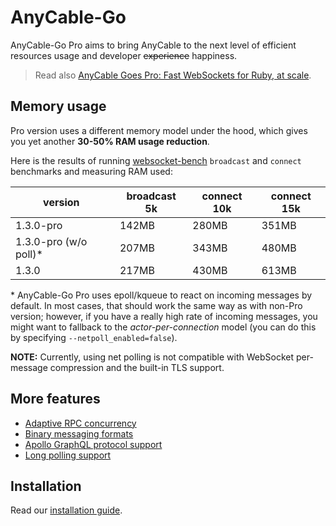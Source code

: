 # AnyCable-Go

<p class="pro-badge-header"></p>

AnyCable-Go Pro aims to bring AnyCable to the next level of efficient resources usage and developer ~~experience~~ happiness.

> Read also <a rel="noopener" href="https://evilmartians.com/chronicles/anycable-goes-pro-fast-websockets-for-ruby-at-scale" target="_blank">AnyCable Goes Pro: Fast WebSockets for Ruby, at scale</a>.

## Memory usage

Pro version uses a different memory model under the hood, which gives you yet another **30-50% RAM usage reduction**.

Here is the results of running [websocket-bench][] `broadcast` and `connect` benchmarks and measuring RAM used:

version | broadcast 5k | connect 10k |  connect 15k
---|----|---|---
1.3.0-pro               |  142MB | 280MB | 351MB
1.3.0-pro (w/o poll)\*  |  207MB | 343MB | 480MB
1.3.0                   |  217MB | 430MB | 613MB

\* AnyCable-Go Pro uses epoll/kqueue to react on incoming messages by default.
In most cases, that should work the same way as with non-Pro version; however, if you have a really high rate of
incoming messages, you might want to fallback to the _actor-per-connection_ model (you can do this by specifying `--netpoll_enabled=false`).

**NOTE:** Currently, using net polling is not compatible with WebSocket per-message compression and the built-in TLS support.

## More features

- [Adaptive RPC concurrency](anycable-go/configuration.md#adaptive-concurrency)
- [Binary messaging formats](anycable-go/binary_formats.md)
- [Apollo GraphQL protocol support](anycable-go/apollo.md)
- [Long polling support](anycable-go/long_polling.md)

## Installation

Read our [installation guide](pro/install.md).

[websocket-bench]: https://github.com/anycable/websocket-bench
